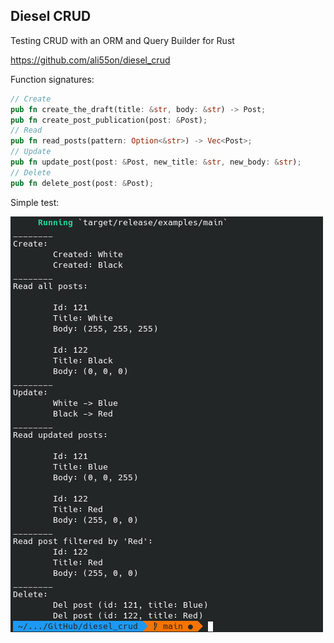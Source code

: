 ## Diesel CRUD

Testing CRUD with an ORM and Query Builder for Rust

https://github.com/ali55on/diesel_crud

Function signatures:
```rust
// Create
pub fn create_the_draft(title: &str, body: &str) -> Post;
pub fn create_post_publication(post: &Post);
// Read
pub fn read_posts(pattern: Option<&str>) -> Vec<Post>;
// Update
pub fn update_post(post: &Post, new_title: &str, new_body: &str);
// Delete
pub fn delete_post(post: &Post);

```
Simple test:

![Image](data/screenshot_01.png "screenshot")
